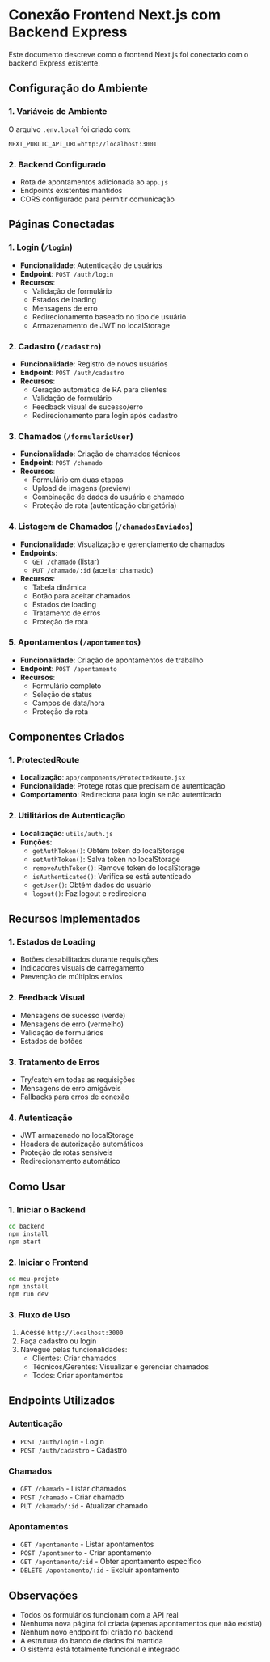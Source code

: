 # Conexão Frontend Next.js com Backend Express

Este documento descreve como o frontend Next.js foi conectado com o backend Express existente.

## Configuração do Ambiente

### 1. Variáveis de Ambiente
O arquivo `.env.local` foi criado com:
```
NEXT_PUBLIC_API_URL=http://localhost:3001
```

### 2. Backend Configurado
- Rota de apontamentos adicionada ao `app.js`
- Endpoints existentes mantidos
- CORS configurado para permitir comunicação

## Páginas Conectadas

### 1. Login (`/login`)
- **Funcionalidade**: Autenticação de usuários
- **Endpoint**: `POST /auth/login`
- **Recursos**:
  - Validação de formulário
  - Estados de loading
  - Mensagens de erro
  - Redirecionamento baseado no tipo de usuário
  - Armazenamento de JWT no localStorage

### 2. Cadastro (`/cadastro`)
- **Funcionalidade**: Registro de novos usuários
- **Endpoint**: `POST /auth/cadastro`
- **Recursos**:
  - Geração automática de RA para clientes
  - Validação de formulário
  - Feedback visual de sucesso/erro
  - Redirecionamento para login após cadastro

### 3. Chamados (`/formularioUser`)
- **Funcionalidade**: Criação de chamados técnicos
- **Endpoint**: `POST /chamado`
- **Recursos**:
  - Formulário em duas etapas
  - Upload de imagens (preview)
  - Combinação de dados do usuário e chamado
  - Proteção de rota (autenticação obrigatória)

### 4. Listagem de Chamados (`/chamadosEnviados`)
- **Funcionalidade**: Visualização e gerenciamento de chamados
- **Endpoints**: 
  - `GET /chamado` (listar)
  - `PUT /chamado/:id` (aceitar chamado)
- **Recursos**:
  - Tabela dinâmica
  - Botão para aceitar chamados
  - Estados de loading
  - Tratamento de erros
  - Proteção de rota

### 5. Apontamentos (`/apontamentos`)
- **Funcionalidade**: Criação de apontamentos de trabalho
- **Endpoint**: `POST /apontamento`
- **Recursos**:
  - Formulário completo
  - Seleção de status
  - Campos de data/hora
  - Proteção de rota

## Componentes Criados

### 1. ProtectedRoute
- **Localização**: `app/components/ProtectedRoute.jsx`
- **Funcionalidade**: Protege rotas que precisam de autenticação
- **Comportamento**: Redireciona para login se não autenticado

### 2. Utilitários de Autenticação
- **Localização**: `utils/auth.js`
- **Funções**:
  - `getAuthToken()`: Obtém token do localStorage
  - `setAuthToken()`: Salva token no localStorage
  - `removeAuthToken()`: Remove token do localStorage
  - `isAuthenticated()`: Verifica se está autenticado
  - `getUser()`: Obtém dados do usuário
  - `logout()`: Faz logout e redireciona

## Recursos Implementados

### 1. Estados de Loading
- Botões desabilitados durante requisições
- Indicadores visuais de carregamento
- Prevenção de múltiplos envios

### 2. Feedback Visual
- Mensagens de sucesso (verde)
- Mensagens de erro (vermelho)
- Validação de formulários
- Estados de botões

### 3. Tratamento de Erros
- Try/catch em todas as requisições
- Mensagens de erro amigáveis
- Fallbacks para erros de conexão

### 4. Autenticação
- JWT armazenado no localStorage
- Headers de autorização automáticos
- Proteção de rotas sensíveis
- Redirecionamento automático

## Como Usar

### 1. Iniciar o Backend
```bash
cd backend
npm install
npm start
```

### 2. Iniciar o Frontend
```bash
cd meu-projeto
npm install
npm run dev
```

### 3. Fluxo de Uso
1. Acesse `http://localhost:3000`
2. Faça cadastro ou login
3. Navegue pelas funcionalidades:
   - Clientes: Criar chamados
   - Técnicos/Gerentes: Visualizar e gerenciar chamados
   - Todos: Criar apontamentos

## Endpoints Utilizados

### Autenticação
- `POST /auth/login` - Login
- `POST /auth/cadastro` - Cadastro

### Chamados
- `GET /chamado` - Listar chamados
- `POST /chamado` - Criar chamado
- `PUT /chamado/:id` - Atualizar chamado

### Apontamentos
- `GET /apontamento` - Listar apontamentos
- `POST /apontamento` - Criar apontamento
- `GET /apontamento/:id` - Obter apontamento específico
- `DELETE /apontamento/:id` - Excluir apontamento

## Observações

- Todos os formulários funcionam com a API real
- Nenhuma nova página foi criada (apenas apontamentos que não existia)
- Nenhum novo endpoint foi criado no backend
- A estrutura do banco de dados foi mantida
- O sistema está totalmente funcional e integrado
